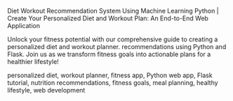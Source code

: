Diet Workout Recommendation System Using Machine Learning Python | Create Your Personalized Diet and Workout Plan: An End-to-End Web Application 


Unlock your fitness potential with our comprehensive guide to creating a personalized diet and workout planner. 
recommendations using Python and Flask. Join us as we transform fitness goals into actionable plans for a healthier lifestyle!

personalized diet, workout planner, fitness app, Python web app, Flask tutorial,
nutrition recommendations, fitness goals, meal planning, healthy lifestyle, web development
